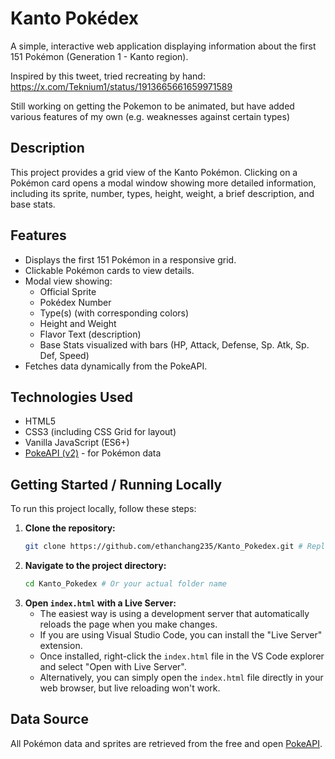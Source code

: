 # Kanto Pokédex

A simple, interactive web application displaying information about the first 151 Pokémon (Generation 1 - Kanto region).

Inspired by this tweet, tried recreating by hand: https://x.com/Teknium1/status/1913665661659971589

Still working on getting the Pokemon to be animated, but have added various features of my own (e.g. weaknesses against certain types)

## Description

This project provides a grid view of the Kanto Pokémon. Clicking on a Pokémon card opens a modal window showing more detailed information, including its sprite, number, types, height, weight, a brief description, and base stats.

## Features

*   Displays the first 151 Pokémon in a responsive grid.
*   Clickable Pokémon cards to view details.
*   Modal view showing:
    *   Official Sprite
    *   Pokédex Number
    *   Type(s) (with corresponding colors)
    *   Height and Weight
    *   Flavor Text (description)
    *   Base Stats visualized with bars (HP, Attack, Defense, Sp. Atk, Sp. Def, Speed)
*   Fetches data dynamically from the PokeAPI.

## Technologies Used

*   HTML5
*   CSS3 (including CSS Grid for layout)
*   Vanilla JavaScript (ES6+)
*   [PokeAPI (v2)](https://pokeapi.co/) - for Pokémon data

## Getting Started / Running Locally

To run this project locally, follow these steps:

1.  **Clone the repository:**
    ```bash
    git clone https://github.com/ethanchang235/Kanto_Pokedex.git # Replace with your actual repository URL if different
    ```
2.  **Navigate to the project directory:**
    ```bash
    cd Kanto_Pokedex # Or your actual folder name
    ```
3.  **Open `index.html` with a Live Server:**
    *   The easiest way is using a development server that automatically reloads the page when you make changes.
    *   If you are using Visual Studio Code, you can install the "Live Server" extension.
    *   Once installed, right-click the `index.html` file in the VS Code explorer and select "Open with Live Server".
    *   Alternatively, you can simply open the `index.html` file directly in your web browser, but live reloading won't work.

## Data Source

All Pokémon data and sprites are retrieved from the free and open [PokeAPI](https://pokeapi.co/). 

